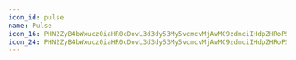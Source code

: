 ```yaml
---
icon_id: pulse
name: Pulse
icon_16: PHN2ZyB4bWxucz0iaHR0cDovL3d3dy53My5vcmcvMjAwMC9zdmciIHdpZHRoPSIxNiIgaGVpZ2h0PSIxNiIgdmlld0JveD0iMCAwIDE2IDE2Ij48cGF0aCBmaWxsLXJ1bGU9ImV2ZW5vZGQiIGQ9Ik02IDJhLjc1Ljc1IDAgMDEuNjk2LjQ3MUwxMCAxMC43MzFsMS4zMDQtMy4yNkEuNzUuNzUgMCAwMTEyIDdoMy4yNWEuNzUuNzUgMCAwMTAgMS41aC0yLjc0MmwtMS44MTIgNC41MjhhLjc1Ljc1IDAgMDEtMS4zOTIgMEw2IDQuNzcgNC42OTYgOC4wM0EuNzUuNzUgMCAwMTQgOC41SC43NWEuNzUuNzUgMCAwMTAtMS41aDIuNzQybDEuODEyLTQuNTI5QS43NS43NSAwIDAxNiAyeiIvPjwvc3ZnPg==
icon_24: PHN2ZyB4bWxucz0iaHR0cDovL3d3dy53My5vcmcvMjAwMC9zdmciIHdpZHRoPSIyNCIgaGVpZ2h0PSIyNCIgdmlld0JveD0iMCAwIDI0IDI0Ij48cGF0aCBmaWxsLXJ1bGU9ImV2ZW5vZGQiIGQ9Ik05LjAwMiAyLjVhLjc1Ljc1IDAgMDEuNjkxLjQ2NGw2LjMwMiAxNS4zMDUgMi41Ni02LjMwMWEuNzUuNzUgMCAwMS42OTUtLjQ2OGg0YS43NS43NSAwIDAxMCAxLjVoLTMuNDk1bC0zLjA2IDcuNTMyYS43NS43NSAwIDAxLTEuMzg5LjAwNEw4Ljk5NyA1LjIxbC0zLjA1NCA3LjMyOUEuNzUuNzUgMCAwMTUuMjUgMTNILjc1YS43NS43NSAwIDAxMC0xLjVoNGwzLjU1OC04LjUzOGEuNzUuNzUgMCAwMS42OTQtLjQ2MnoiLz48L3N2Zz4=
---
```

